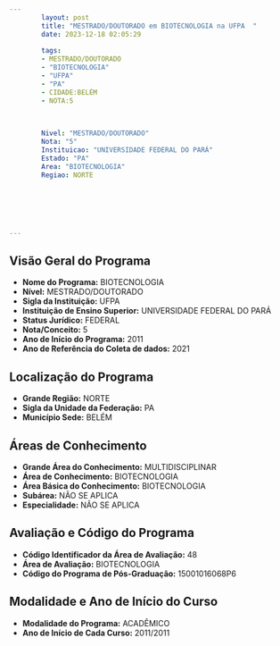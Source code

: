 ```yaml
---
        layout: post
        title: "MESTRADO/DOUTORADO em BIOTECNOLOGIA na UFPA  "
        date: 2023-12-18 02:05:29
     
        tags:
        - MESTRADO/DOUTORADO
        - "BIOTECNOLOGIA"
        - "UFPA"
        - "PA"
        - CIDADE:BELÉM
        - NOTA:5
        
       

        Nivel: "MESTRADO/DOUTORADO"
        Nota: "5"
        Instituicao: "UNIVERSIDADE FEDERAL DO PARÁ"
        Estado: "PA"
        Area: "BIOTECNOLOGIA"
        Regiao: NORTE
        
        
        
        
        
        
---
```

## Visão Geral do Programa
- **Nome do Programa:** BIOTECNOLOGIA
- **Nível:** MESTRADO/DOUTORADO
- **Sigla da Instituição:** UFPA
- **Instituição de Ensino Superior:** UNIVERSIDADE FEDERAL DO PARÁ
- **Status Jurídico:** FEDERAL
- **Nota/Conceito:** 5
- **Ano de Início do Programa:** 2011
- **Ano de Referência do Coleta de dados:** 2021

## Localização do Programa
- **Grande Região:** NORTE
- **Sigla da Unidade da Federação:** PA
- **Município Sede:** BELÉM

## Áreas de Conhecimento
- **Grande Área do Conhecimento:** MULTIDISCIPLINAR
- **Área de Conhecimento:** BIOTECNOLOGIA
- **Área Básica do Conhecimento:** BIOTECNOLOGIA
- **Subárea:** NÃO SE APLICA
- **Especialidade:** NÃO SE APLICA

## Avaliação e Código do Programa
- **Código Identificador da Área de Avaliação:** 48
- **Área de Avaliação:** BIOTECNOLOGIA
- **Código do Programa de Pós-Graduação:** 15001016068P6


## Modalidade e Ano de Início do Curso
- **Modalidade do Programa:** ACADÊMICO
- **Ano de Início de Cada Curso:** 2011/2011
